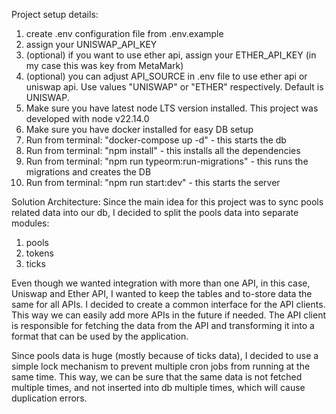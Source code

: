 Project setup details:
1. create .env configuration file from .env.example
2. assign your UNISWAP_API_KEY
3. (optional) if you want to use ether api, assign your ETHER_API_KEY (in my case this was key from MetaMark)
4. (optional) you can adjust API_SOURCE in .env file to use ether api or uniswap api. Use values "UNISWAP" or "ETHER" respectively. Default is UNISWAP.
5. Make sure you have latest node LTS version installed. This project was developed with node v22.14.0
6. Make sure you have docker installed for easy DB setup
7. Run from terminal: "docker-compose up -d" - this starts the db
8. Run from terminal: "npm install" - this installs all the dependencies
9. Run from terminal: "npm run typeorm:run-migrations" - this runs the migrations and creates the DB
10. Run from terminal: "npm run start:dev" - this starts the server


Solution Architecture:
Since the main idea for this project was to sync pools related data into our db, I decided to split the pools data into separate modules:
1. pools
2. tokens
3. ticks

Even though we wanted integration with more than one API, in this case, Uniswap and Ether API, I wanted to keep the tables and to-store data the same for all APIs.
I decided to create a common interface for the API clients. This way we can easily add more APIs in the future if needed.
The API client is responsible for fetching the data from the API and transforming it into a format that can be used by the application.

Since pools data is huge (mostly because of ticks data), I decided to use a simple lock mechanism to prevent multiple 
cron jobs from running at the same time. This way, we can be sure that the same data is not fetched multiple times, and not inserted into db
multiple times, which will cause duplication errors.
